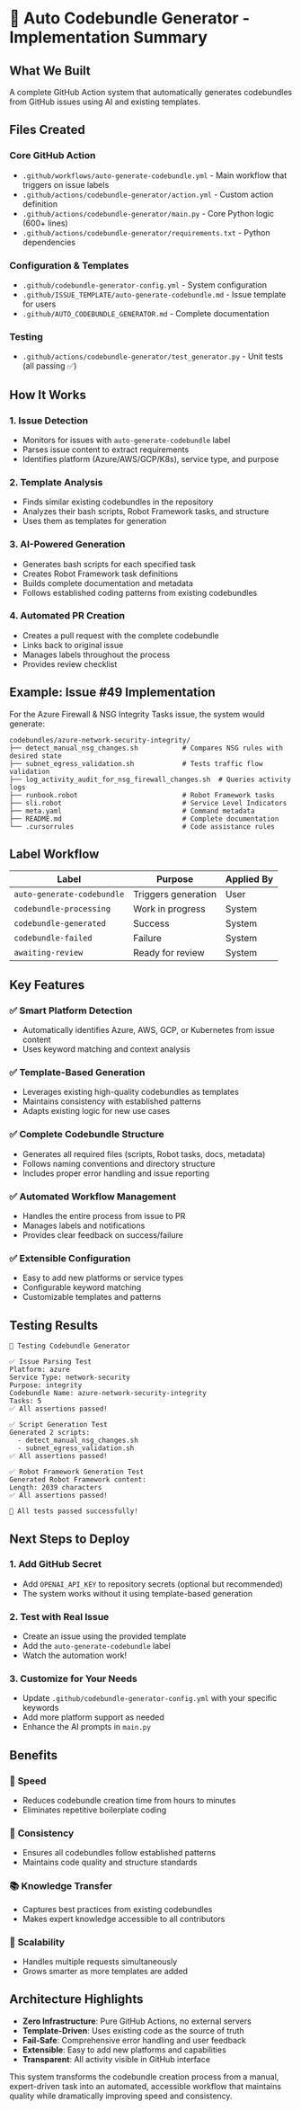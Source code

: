 # 🤖 Auto Codebundle Generator - Implementation Summary

## What We Built

A complete GitHub Action system that automatically generates codebundles from GitHub issues using AI and existing templates.

## Files Created

### Core GitHub Action
- `.github/workflows/auto-generate-codebundle.yml` - Main workflow that triggers on issue labels
- `.github/actions/codebundle-generator/action.yml` - Custom action definition
- `.github/actions/codebundle-generator/main.py` - Core Python logic (600+ lines)
- `.github/actions/codebundle-generator/requirements.txt` - Python dependencies

### Configuration & Templates
- `.github/codebundle-generator-config.yml` - System configuration
- `.github/ISSUE_TEMPLATE/auto-generate-codebundle.md` - Issue template for users
- `.github/AUTO_CODEBUNDLE_GENERATOR.md` - Complete documentation

### Testing
- `.github/actions/codebundle-generator/test_generator.py` - Unit tests (all passing ✅)

## How It Works

### 1. **Issue Detection**
- Monitors for issues with `auto-generate-codebundle` label
- Parses issue content to extract requirements
- Identifies platform (Azure/AWS/GCP/K8s), service type, and purpose

### 2. **Template Analysis** 
- Finds similar existing codebundles in the repository
- Analyzes their bash scripts, Robot Framework tasks, and structure
- Uses them as templates for generation

### 3. **AI-Powered Generation**
- Generates bash scripts for each specified task
- Creates Robot Framework task definitions
- Builds complete documentation and metadata
- Follows established coding patterns from existing codebundles

### 4. **Automated PR Creation**
- Creates a pull request with the complete codebundle
- Links back to original issue
- Manages labels throughout the process
- Provides review checklist

## Example: Issue #49 Implementation

For the Azure Firewall & NSG Integrity Tasks issue, the system would generate:

```
codebundles/azure-network-security-integrity/
├── detect_manual_nsg_changes.sh           # Compares NSG rules with desired state
├── subnet_egress_validation.sh            # Tests traffic flow validation  
├── log_activity_audit_for_nsg_firewall_changes.sh  # Queries activity logs
├── runbook.robot                          # Robot Framework tasks
├── sli.robot                              # Service Level Indicators
├── meta.yaml                              # Command metadata
├── README.md                              # Complete documentation
└── .cursorrules                           # Code assistance rules
```

## Label Workflow

| Label | Purpose | Applied By |
|-------|---------|------------|
| `auto-generate-codebundle` | Triggers generation | User |
| `codebundle-processing` | Work in progress | System |
| `codebundle-generated` | Success | System |
| `codebundle-failed` | Failure | System |
| `awaiting-review` | Ready for review | System |

## Key Features

### ✅ **Smart Platform Detection**
- Automatically identifies Azure, AWS, GCP, or Kubernetes from issue content
- Uses keyword matching and context analysis

### ✅ **Template-Based Generation**
- Leverages existing high-quality codebundles as templates
- Maintains consistency with established patterns
- Adapts existing logic for new use cases

### ✅ **Complete Codebundle Structure**
- Generates all required files (scripts, Robot tasks, docs, metadata)
- Follows naming conventions and directory structure
- Includes proper error handling and issue reporting

### ✅ **Automated Workflow Management**
- Handles the entire process from issue to PR
- Manages labels and notifications
- Provides clear feedback on success/failure

### ✅ **Extensible Configuration**
- Easy to add new platforms or service types
- Configurable keyword matching
- Customizable templates and patterns

## Testing Results

```
🧪 Testing Codebundle Generator

✅ Issue Parsing Test
Platform: azure
Service Type: network-security  
Purpose: integrity
Codebundle Name: azure-network-security-integrity
Tasks: 5
✅ All assertions passed!

✅ Script Generation Test
Generated 2 scripts:
  - detect_manual_nsg_changes.sh
  - subnet_egress_validation.sh
✅ All assertions passed!

✅ Robot Framework Generation Test
Generated Robot Framework content:
Length: 2039 characters
✅ All assertions passed!

🎉 All tests passed successfully!
```

## Next Steps to Deploy

### 1. **Add GitHub Secret**
- Add `OPENAI_API_KEY` to repository secrets (optional but recommended)
- The system works without it using template-based generation

### 2. **Test with Real Issue**
- Create an issue using the provided template
- Add the `auto-generate-codebundle` label
- Watch the automation work!

### 3. **Customize for Your Needs**
- Update `.github/codebundle-generator-config.yml` with your specific keywords
- Add more platform support as needed
- Enhance the AI prompts in `main.py`

## Benefits

### 🚀 **Speed**
- Reduces codebundle creation time from hours to minutes
- Eliminates repetitive boilerplate coding

### 🎯 **Consistency** 
- Ensures all codebundles follow established patterns
- Maintains code quality and structure standards

### 📚 **Knowledge Transfer**
- Captures best practices from existing codebundles
- Makes expert knowledge accessible to all contributors

### 🔄 **Scalability**
- Handles multiple requests simultaneously
- Grows smarter as more templates are added

## Architecture Highlights

- **Zero Infrastructure**: Pure GitHub Actions, no external servers
- **Template-Driven**: Uses existing code as the source of truth
- **Fail-Safe**: Comprehensive error handling and user feedback
- **Extensible**: Easy to add new platforms and capabilities
- **Transparent**: All activity visible in GitHub interface

This system transforms the codebundle creation process from a manual, expert-driven task into an automated, accessible workflow that maintains quality while dramatically improving speed and consistency.

